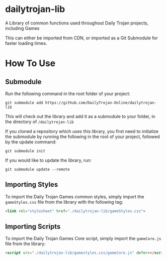 # dailytrojan-lib
 A Library of common functions used throughout Daily Trojan projects, including Games

This can either be imported from CDN, or imported as a Git Submodule for faster loading times.

# How To Use
## Submodule
Run the following command in the root folder of your project:
```
git submodule add https://github.com/DailyTrojan-Online/dailytrojan-lib
```
This will check out the library and add it as a submodule to your folder, in the directory of `/dailytrojan-lib`

If you cloned a repository which uses this library, you first need to initialize the submodule by running the following in the root of your project, followed by the update command:
```
git submodule init
```

If you would like to update the library, run:
```
git submodule update --remote
```

## Importing Styles
To import the Daily Trojan Games common styles, simply import the `gameStyles.css` file from the library with the following tag:
```html
<link rel="stylesheet" href="./dailytrojan-lib/gameStyles.css">
```
## Importing Scripts
To import the Daily Trojan Games Core script, simply import the `gameCore.js` file from the library:
```html
<script src="./dailytrojan-lib/gamestyles.css/gameCore.js" defer></script> 
```
